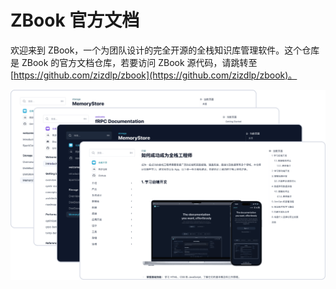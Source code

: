 # ZBook 官方文档

欢迎来到 ZBook，一个为团队设计的完全开源的全栈知识库管理软件。这个仓库是 ZBook 的官方文档仓库，若要访问 ZBook 源代码，请跳转至[https://github.com/zizdlp/zbook](https://github.com/zizdlp/zbook)。

![group_demo](../assets/group_demo.png)
